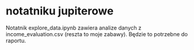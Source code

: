 # notatniku jupiterowe
Notatnik explore_data.ipynb zawiera analize danych z income_evaluation.csv (reszta to moje zabawy).
Będzie to potrzebne do raportu.


